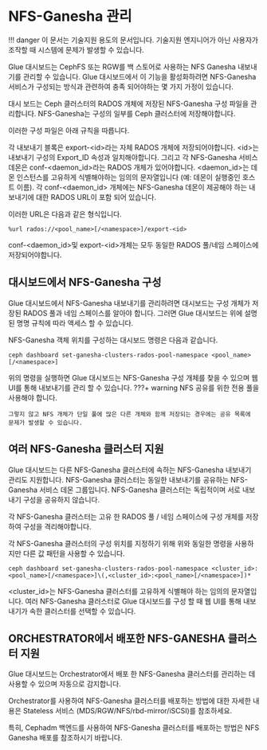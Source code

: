 
# NFS-Ganesha 관리

!!! danger
    이 문서는 기술지원 용도의 문서입니다. 기술지원 엔지니어가 아닌 사용자가 조작할 때 시스템에 문제가 발생할 수 있습니다.

Glue 대시보드는 CephFS 또는 RGW를 백 스토어로 사용하는 NFS Ganesha 내보내기를 관리할 수 있습니다. Glue 대시보드에서 이 기능을 활성화하려면 NFS-Ganesha 서비스가 구성되는 방식과 관련하여 충족 되어야하는 몇 가지 가정이 있습니다.

대시 보드는 Ceph 클러스터의 RADOS 개체에 저장된 NFS-Ganesha 구성 파일을 관리합니다. NFS-Ganesha는 구성의 일부를 Ceph 클러스터에 저장해야합니다.

이러한 구성 파일은 아래 규칙을 따릅니다.

각 내보내기 블록은 export-<id\>라는 자체 RADOS 개체에 저장되어야합니다. <id\>는 내보내기 구성의 Export_ID 속성과 일치해야합니다. 그리고 각 NFS-Ganesha 서비스 데몬은 conf-<daemon_id\>라는 RADOS 개체가 있어야합니다. <daemon_id\>는 데몬 인스턴스를 고유하게 식별해야하는 임의의 문자열입니다 (예: 데몬이 실행중인 호스트 이름). 각 conf-<daemon_id\> 개체에는 NFS-Ganesha 데몬이 제공해야 하는 내보내기에 대한 RADOS URL이 포함 되어 있습니다.

이러한 URL은 다음과 같은 형식입니다.
```
%url rados://<pool_name>[/<namespace>]/export-<id>
```
conf-<daemon_id\>및 export-<id\>개체는 모두 동일한 RADOS 풀/네임 스페이스에 저장되어야합니다.

## 대시보드에서 NFS-Ganesha 구성
Glue 대시보드에서 NFS-Ganesha 내보내기를 관리하려면 대시보드는 구성 개체가 저장된 RADOS 풀과 네임 스페이스를 알아야 합니다. 그러면 Glue 대시보드는 위에 설명 된 명명 규칙에 따라 액세스 할 수 있습니다.

NFS-Ganesha 객체 위치를 구성하는 대시보드 명령은 다음과 같습니다.
```
ceph dashboard set-ganesha-clusters-rados-pool-namespace <pool_name>[/<namespace>]
```
위의 명령을 실행하면 Glue 대시보드는 NFS-Ganesha 구성 개체를 찾을 수 있으며 웹 UI를 통해 내보내기를 관리 할 수 있습니다.
???+ warning
    NFS 공유를 위한 전용 풀을 사용해야 합니다.

    그렇지 않고 NFS 개체가 단일 풀에 많은 다른 개체와 함께 저장되는 경우에는 공유 목록에 문제가 발생할 수 있습니다.

## 여러 NFS-Ganesha 클러스터 지원
Glue 대시보드는 다른 NFS-Ganesha 클러스터에 속하는 NFS-Ganesha 내보내기 관리도 지원합니다.
NFS-Ganesha 클러스터는 동일한 내보내기를 공유하는 NFS-Ganesha 서비스 데몬 그룹입니다. NFS-Ganesha 클러스터는 독립적이며 서로 내보내기 구성을 공유하지 않습니다.

각 NFS-Ganesha 클러스터는 고유 한 RADOS 풀 / 네임 스페이스에 구성 개체를 저장하여 구성을 격리해야합니다.

각 NFS-Ganesha 클러스터의 구성 위치를 지정하기 위해 위와 동일한 명령을 사용하지만 다른 값 패턴을 사용할 수 있습니다.
```
ceph dashboard set-ganesha-clusters-rados-pool-namespace <cluster_id>:<pool_name>[/<namespace>]\(,<cluster_id>:<pool_name>[/<namespace>])*
```
<cluster_id\>는 NFS-Ganesha 클러스터를 고유하게 식별해야 하는 임의의 문자열입니다.
여러 NFS-Ganesha 클러스터로 Glue 대시보드를 구성 할 때 웹 UI를 통해 내보내기가 속한 클러스터를 선택할 수 있습니다.

## ORCHESTRATOR에서 배포한 NFS-GANESHA 클러스터 지원
Glue 대시보드는 Orchestrator에서 배포 한 NFS-Ganesha 클러스터를 관리하는 데 사용할 수 있으며 자동으로 감지합니다.

Orchestrator를 사용하여 NFS-Ganesha 클러스터를 배포하는 방법에 대한 자세한 내용은 Stateless 서비스 (MDS/RGW/NFS/rbd-mirror/iSCSI)를 참조하세요.

특히, Cephadm 백엔드를 사용하여 NFS-Ganesha 클러스터를 배포하는 방법은 NFS Ganesha 배포를 참조하시기 바랍니다.